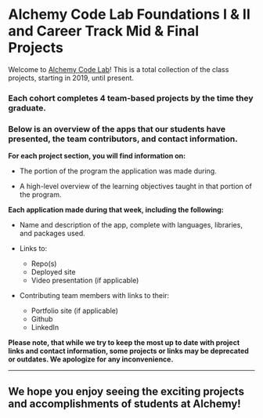 # Alchemy Code Lab Foundations I & II and Career Track Mid & Final Projects
Welcome to [Alchemy Code Lab](https://www.alchemycodelab.com/)! This is a total collection of the class projects, starting in 2019, until present. 

### Each cohort completes 4 team-based projects by the time they graduate.

### Below is an overview of the apps that our students have presented, the team contributors, and contact information. 

**For each project section, you will find information on:**
- The portion of the program the application was made during.

- A high-level overview of the learning objectives taught in that portion of the program. 

**Each application made during that week, including the following:** 
- Name and description of the app, complete with languages, libraries, and packages used.
- Links to:
  - Repo(s)
  - Deployed site
  - Video presentation (if applicable)

- Contributing team members with links to their:
  - Portfolio site (if applicable)
  - Github
  - LinkedIn

**Please note, that while we try to keep the most up to date with project links and contact information, some projects or links may be deprecated or outdates. We apologize for any inconvenience.** 
___
## We hope you enjoy seeing the exciting projects and accomplishments of students at Alchemy!
